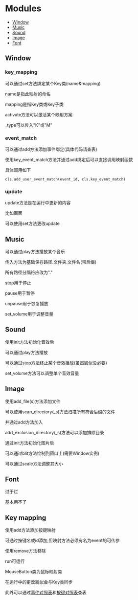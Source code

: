# Modules
* [Window](#Window)
* [Music](#Music)
* [Sound](#Sound)
* [Image](#Image)
* [Font](#Font)

## Window
### key_mapping
可以通过set方法绑定某个Key类(name&mapping)

name是指此映射的命名

mapping是指Key类或Key子类

activate方法可以激活某个映射方案

_type可以传入"K"或"M"

### event_match
可以通过add方法添加事件绑定(具体代码请查表)

使用key_event_match方法并通过add绑定后可以直接调用映射函数

具体调用如下

```
cls.add_user_event_match(event_id, cls.key_event_match)
```

### update
update方法是在运行中更新的内容

比如画面

可以使用set方法更改update

## Music
可以通过play方法播放某个音乐

传入方法为基础保存路径.文件夹.文件名(带后缀)

所有路径分隔符应改为"."

stop用于停止

pause用于暂停

unpause用于恢复播放

set_volume用于调整音量

## Sound
使用init方法初始化音效后

可以通过play方法播放

可以通过stop方法终止某个音效播放(虽然貌似没必要)

set_volume方法可以调整单个音效音量

## Image
使用add_file(s)方法添加文件

可以使用scan_directory(_s)方法扫描所有符合后缀的文件

并通过add方法加入

add_exclusion_directory(_s)方法可以添加排除目录

通过init方法初始化图片后

可以通过blit方法绘制到窗口上(需要Window实例)

可以通过scale方法调整其大小

## Font
过于烂

基本用不了

## Key mapping
使用add方法添加按键映射

可通过按键名或id添加,但映射方法必须有名为event的可传参

使用remove方法移除

run可运行

MouseButton类为鼠标映射类

在运行中的更改貌似会与Key类同步

此外可以通过[事件对照表](event_compare.md)和[按键对照表](key_mapping.md)查表
